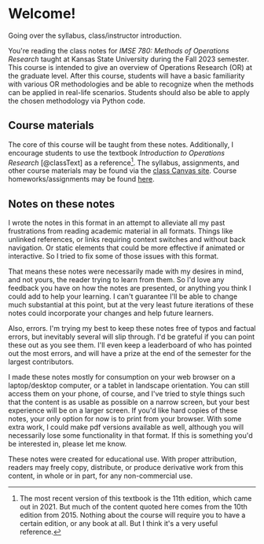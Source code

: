 # Welcome!

<div class='lectureVideoEmbed' video-id='97611387a9ca4d1bae07842bec132e081d' video-date='2023-08-21'>Going over the syllabus, class/instructor introduction.</div>

You're reading the class notes for _IMSE 780: Methods of Operations Research_ taught at Kansas State University during the Fall 2023 semester. This course is intended to give an overview of Operations Research (OR) at the graduate level. After this course, students will have a basic familiarity with various OR methodologies and be able to recognize when the methods can be applied in real-life scenarios. Students should also be able to apply the chosen methodology via Python code.

## Course materials

The core of this course will be taught from these notes. Additionally, I encourage students to use the textbook _Introduction to Operations Research_ [@classText] as a reference[^bookVersion]. The syllabus, assignments, and other course materials may be found via the [class Canvas site](https://k-state.instructure.com/). Course homeworks/assignments may be found <a href='/assignments.html'>here</a>.

[^bookVersion]: The most recent version of this textbook is the 11th edition, which came out in 2021. But much of the content quoted here comes from the 10th edition from 2015. Nothing about the course will require you to have a certain edition, or any book at all. But I think it's a very useful reference.

## Notes on these notes

I wrote the notes in this format in an attempt to alleviate all my past frustrations from reading academic material in all formats. Things like unlinked references, or links requiring context switches and without back navigation. Or static elements that could be more effective if animated or interactive. So I tried to fix some of those issues with this format.

That means these notes were necessarily made with my desires in mind, and not yours, the reader trying to learn from them. So I'd love any feedback you have on how the notes are presented, or anything you think I could add to help your learning. I can't guarantee I'll be able to change much substantial at this point, but at the very least future iterations of these notes could incorporate your changes and help future learners.

Also, errors. I'm trying my best to keep these notes free of typos and factual errors, but inevitably several will slip through. I'd be grateful if you can point these out as you see them. I'll even keep a leaderboard of who has pointed out the most errors, and will have a prize at the end of the semester for the largest contributors.

I made these notes mostly for consumption on your web browser on a laptop/desktop computer, or a tablet in landscape orientation. You can still access them on your phone, of course, and I've tried to style things such that the content is as usable as possible on a narrow screen, but your best experience will be on a larger screen. If you'd like hard copies of these notes, your only option for now is to print from your browser. With some extra work, I could make pdf versions available as well, although you will necessarily lose some functionality in that format. If this is something you'd be interested in, please let me know.

These notes were created for educational use. With proper attribution, readers may freely copy, distribute, or produce derivative work from this content, in whole or in part, for any non-commercial use.
